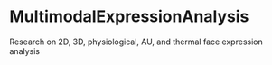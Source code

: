 # MultimodalExpressionAnalysis
Research on 2D, 3D, physiological, AU, and thermal face expression analysis